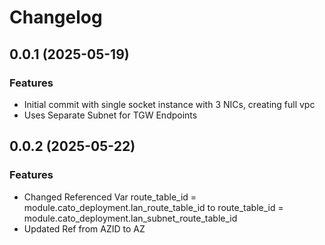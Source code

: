 # Changelog

## 0.0.1 (2025-05-19)

### Features
- Initial commit with single socket instance with 3 NICs, creating full vpc
- Uses Separate Subnet for TGW Endpoints

## 0.0.2 (2025-05-22)

### Features 
- Changed Referenced Var route_table_id = module.cato_deployment.lan_route_table_id to route_table_id = module.cato_deployment.lan_subnet_route_table_id
- Updated Ref from AZID to AZ